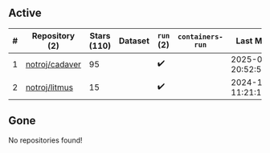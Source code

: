 ## Active
| # | Repository (2) | Stars (110) | Dataset | `run` (2) | `containers-run` | Last Modified |
| --- | --- | --- | --- | --- | --- | --- |
| 1 | [notroj/cadaver](https://github.com/notroj/cadaver) | 95 |  | :heavy_check_mark: |  | 2025-02-03 20:52:58+00:00 |
| 2 | [notroj/litmus](https://github.com/notroj/litmus) | 15 |  | :heavy_check_mark: |  | 2024-11-23 11:21:16+00:00 |

## Gone
No repositories found!
